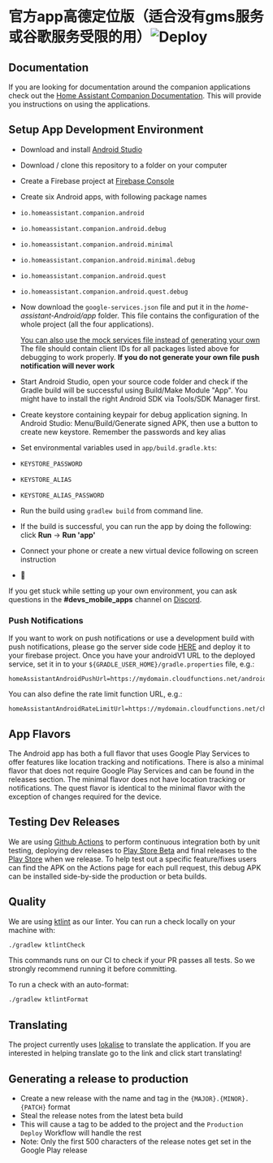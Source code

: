 # 官方app高德定位版（适合没有gms服务或谷歌服务受限的用）![Deploy](https://github.com/nesror/android/workflows/Build%20and%20Release%20apk/badge.svg)

## Documentation
If you are looking for documentation around the companion applications check out the [Home Assistant Companion Documentation](https://companion.home-assistant.io/).  This will provide you instructions on using the applications.

## Setup App Development Environment

- Download and install [Android Studio](https://developer.android.com/studio)

- Download / clone this repository to a folder on your computer

- Create a Firebase project at [Firebase Console](https://console.firebase.google.com)

- Create six Android apps, with following package names 
 - `io.homeassistant.companion.android`
 - `io.homeassistant.companion.android.debug`
 - `io.homeassistant.companion.android.minimal`
 - `io.homeassistant.companion.android.minimal.debug`
 - `io.homeassistant.companion.android.quest`
 - `io.homeassistant.companion.android.quest.debug`

- Now download the `google-services.json` file and put it in the _home-assistant-Android/app_ folder. This file contains the configuration of the whole project (all the four applications).

  [You can also use the mock services file instead of generating your own](/.github/mock-google-services.json)
  The file should contain client IDs for all packages listed above for debugging to work properly.  **If you do not generate your own file push notification will never work**

- Start Android Studio, open your source code folder and check if the Gradle build will be successful using Build/Make Module "App". You might have to install the right Android SDK via Tools/SDK Manager first.

- Create keystore containing keypair for debug application signing. In Android Studio: Menu/Build/Generate signed APK, then use a button to create new keystore. Remember the passwords and key alias

- Set environmental variables used in `app/build.gradle.kts`:
 - `KEYSTORE_PASSWORD`
 - `KEYSTORE_ALIAS`
 - `KEYSTORE_ALIAS_PASSWORD`
 
- Run the build using `gradlew build` from command line.

- If the build is successful, you can run the app by doing the following: click **Run** -> **Run 'app'**

- Connect your phone or create a new virtual device following on screen instruction

- :tada:

If you get stuck while setting up your own environment, you can ask questions in the **#devs_mobile_apps** channel on [Discord](https://discord.gg/c5DvZ4e).

### Push Notifications

If you want to work on push notifications or use a development build with push notifications, please go the server side code [HERE](https://github.com/home-assistant/mobile-apps-fcm-push) and deploy it to your firebase project. Once you have your androidV1 URL to the deployed service, set it in to your `${GRADLE_USER_HOME}/gradle.properties` file, e.g.:
```properties
homeAssistantAndroidPushUrl=https://mydomain.cloudfunctions.net/androidV1
```

You can also define the rate limit function URL, e.g.:
```properties
homeAssistantAndroidRateLimitUrl=https://mydomain.cloudfunctions.net/checkRateLimits
```

## App Flavors

The Android app has both a full flavor that uses Google Play Services to offer features like location tracking and notifications. There is also a minimal flavor that does not require Google Play Services and can be found in the releases section. The minimal flavor does not have location tracking or notifications. The quest flavor is identical to the minimal flavor with the exception of changes required for the device.

## Testing Dev Releases

We are using [Github Actions](https://github.com/home-assistant/android/actions) to perform continuous integration both by unit testing, deploying dev releases to [Play Store Beta](https://play.google.com/apps/testing/io.homeassistant.companion.android) and final releases to the [Play Store](https://play.google.com/store/apps/details?id=io.homeassistant.companion.android) when we release. To help test out a specific feature/fixes users can find the APK on the Actions page for each pull request, this debug APK can be installed side-by-side the production or beta builds.

## Quality

We are using [ktlint](https://ktlint.github.io/) as our linter.
You can run a check locally on your machine with:
```bash
./gradlew ktlintCheck
```
This commands runs on our CI to check if your PR passes all tests. So we strongly recommend running it before committing.

To run a check with an auto-format:
```bash
./gradlew ktlintFormat
```

## Translating
The project currently uses [lokalise](https://lokalise.com/public/145814835dd655bc5ab0d0.36753359/) to translate the application.  If you are interested in helping translate go to the link and click start translating!


## Generating a release to production
* Create a new release with the name and tag in the `{MAJOR}.{MINOR}.{PATCH}` format
* Steal the release notes from the latest beta build
* This will cause a tag to be added to the project and the `Production Deploy` Workflow will handle the rest
* Note: Only the first 500 characters of the release notes get set in the Google Play release
